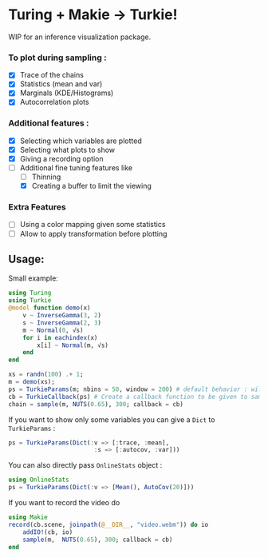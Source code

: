 # Turing + Makie -> Turkie!

WIP for an inference visualization package.

### To plot during sampling :
- [x] Trace of the chains
- [x] Statistics (mean and var)
- [x] Marginals (KDE/Histograms)
- [x] Autocorrelation plots

### Additional features :
- [x] Selecting which variables are plotted
- [x] Selecting what plots to show
- [x] Giving a recording option
- [ ] Additional fine tuning features like
    - [ ] Thinning
    - [x] Creating a buffer to limit the viewing

### Extra Features 
- [ ] Using a color mapping given some statistics
- [ ] Allow to apply transformation before plotting

## Usage:
Small example:
```julia
using Turing
using Turkie
@model function demo(x)
    v ~ InverseGamma(3, 2)
    s ~ InverseGamma(2, 3)
    m ~ Normal(0, √s)
    for i in eachindex(x)
        x[i] ~ Normal(m, √s)
    end
end

xs = randn(100) .+ 1;
m = demo(xs);
ps = TurkieParams(m; nbins = 50, window = 200) # default behavior : will plot the marginals and trace of all variables
cb = TurkieCallback(ps) # Create a callback function to be given to sample
chain = sample(m, NUTS(0.65), 300; callback = cb)
```

If you want to show only some variables you can give a `Dict` to `TurkieParams` :

```julia
ps = TurkieParams(Dict(:v => [:trace, :mean],
                        :s => [:autocov, :var]))

```

You can also directly pass `OnlineStats` object : 
```julia
using OnlineStats
ps = TurkieParams(Dict(:v => [Mean(), AutoCov(20)]))
```

If you want to record the video do

```julia
using Makie
record(cb.scene, joinpath(@__DIR__, "video.webm")) do io
    addIO!(cb, io)
    sample(m,  NUTS(0.65), 300; callback = cb)
end
```
